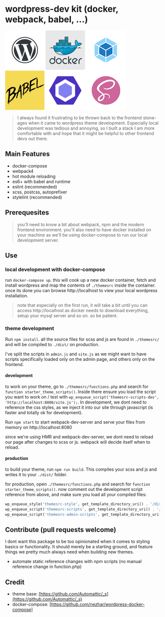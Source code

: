 # wordpress-dev kit (docker, webpack, babel, ...)

![wp.png](docs/wp.png)
![docker.png](docs/docker.png)
![webpack.png](docs/webpack.png)
![babel.png](docs/babel.png)
![eslint.png](docs/eslint.png)
![sass.png](docs/sass.png)

> I always found it frustrating to be thrown back to the frontend stone-ages when it came to wordpress theme development. Especially local development was tedious and annoying, so I built a stack I am more comfortable with and hope that it might be helpful to other frontend devs out there.

## Main Features

- docker-compose
- webpack4
- hot module reloading
- es6+ with babel and runtime
- eslint (recommended)
- scss, postcss, autoprefixer
- stylelint (recommended)

## Prerequesites
> you'll need to know a bit about webpack, npm and the modern frontend environment. you'll also need to have docker installed on your machine as we'll be using docker-compose to run our local development server.

## Use

### local development with docker-compose
run `docker-compose up`. this will cook up a new docker container, fetch and install wordpress and map the contents of `./themesrc` inside the container. once its done you can browse http://localhost to view your local wordpress installation.

> note that especially on the first run, it will take a bit until you can access http://localhost as docker needs to download everything, setup your mysql server and so on. so be patient.

### theme development
Run `npm install`.
all the source files for scss and js are found in `./themesrc/` and will be compiled to `./dist/` on production.

I've split the scripts in `admin.js` and `site.js` as we might want to have scripts specifically loaded only on the admin page, and others only on the frontend.

#### development

to work on your theme, go to `./themesrc/functions.php` and search for `function starter_theme_scripts()`. Inside there ensure you load the script you want to work on / test with `wp_enqueue_script('themesrc-scripts-dev', 'http://localhost:8080/site.js');`. In development, we dont need to reference the css styles, as we inject it into our site through javascript (is faster and totally ok for development).

Run `npm start` to start webpack-dev-server and serve your files from memory on http://localhost:8080

since we're using HMR and webpack-dev-server, we dont need to reload our page after changes to scss or js. webpack will decide itself when to reload.

#### production

to build your theme, run `npm run build`. This compiles your scss and js and writes it to your `./dist/` folder.

for production, open `./themesrc/functions.php` and search for `function starter_theme_scripts()`.
now comment out the development script reference from above, and make sure you load all your compiled files:

```php
wp_enqueue_style('themesrc-style', get_template_directory_uri() . '/dist/site.css');
wp_enqueue_script('themesrc-scripts', get_template_directory_uri() . '/dist/site.js');
wp_enqueue_script('themesrc-admin-scripts', get_template_directory_uri() . '/dist/admin.js');
```

## Contribute (pull requests welcome)
I dont want this package to be too opinionated when it comes to styling basics or functionality. It should merely be a starting ground, and feature things we pretty much always need when building new themes.

- automate static reference changes with npm scripts (no manual reference change in function.php)

## Credit

* theme base: [https://github.com/Automattic/_s](https://github.com/Automattic/_s)
* docker-compose: [https://github.com/nezhar/wordpress-docker-compose]
